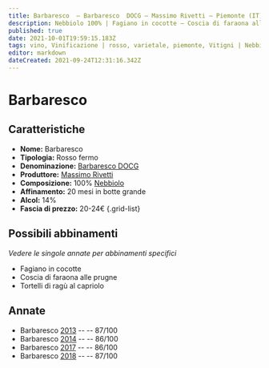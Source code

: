 ```yaml
---
title: Barbaresco  – Barbaresco  DOCG – Massimo Rivetti – Piemonte (IT) – 20-24€ – 3★
description: Nebbiolo 100% | Fagiano in cocotte – Coscia di faraona alle prugne – Tortelli di ragù al capriolo
published: true
date: 2021-10-01T19:59:15.183Z
tags: vino, Vinificazione | rosso, varietale, piemonte, Vitigni | Nebbiolo, Valutazioni | 3 stelle, fagiano in cocotte, coscia di faraona alle prugne, tortelli di ragù al capriolo, Prezzi | 20-24€
editor: markdown
dateCreated: 2021-09-24T12:31:16.342Z
---
```


 # Barbaresco 

## Caratteristiche
- **Nome:** Barbaresco 
- **Tipologia:** Rosso fermo
- **Denominazione:** [Barbaresco DOCG](/denominazioni/Italia/Piemonte/DOCG/Barbaresco)
- **Produttore:** [Massimo Rivetti](/produttori/Italia/Piemonte/Massimo-Rivetti)
- **Composizione:** 100% [Nebbiolo](/vitigni/Italia/bacca-nera/nebbiolo)
- **Affinamento:** 20 mesi in botte grande
- **Alcol:** 14%
- **Fascia di prezzo:** 20-24€
{.grid-list}



## Possibili abbinamenti
*Vedere le singole annate per abbinamenti specifici*

- Fagiano in cocotte
- Coscia di faraona alle prugne
- Tortelli di ragù al capriolo

## Annate
- Barbaresco  [2013](vini/Italia/Piemonte/Massimo-Rivetti/Barbaresco/2013) -- <span class="star-3"></span> -- 87/100
- Barbaresco  [2014](vini/Italia/Piemonte/Massimo-Rivetti/Barbaresco/2014) -- <span class="star-3"></span> -- 86/100
- Barbaresco  [2017](vini/Italia/Piemonte/Massimo-Rivetti/Barbaresco/2017) -- <span class="star-3"></span> -- 86/100
- Barbaresco  [2018](vini/Italia/Piemonte/Massimo-Rivetti/Barbaresco/2018) -- <span class="star-3"></span> -- 87/100